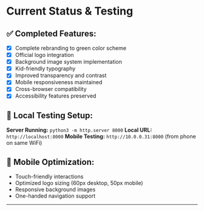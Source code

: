 # Current Status & Testing

## ✅ Completed Features:
- [x] Complete rebranding to green color scheme
- [x] Official logo integration
- [x] Background image system implementation
- [x] Kid-friendly typography
- [x] Improved transparency and contrast
- [x] Mobile responsiveness maintained
- [x] Cross-browser compatibility
- [x] Accessibility features preserved

## 🧪 Local Testing Setup:
**Server Running:** `python3 -m http.server 8000`
**Local URL:** `http://localhost:8000`
**Mobile Testing:** `http://10.0.0.31:8000` (from phone on same WiFi)

## 📱 Mobile Optimization:
- Touch-friendly interactions
- Optimized logo sizing (60px desktop, 50px mobile)
- Responsive background images
- One-handed navigation support

---
